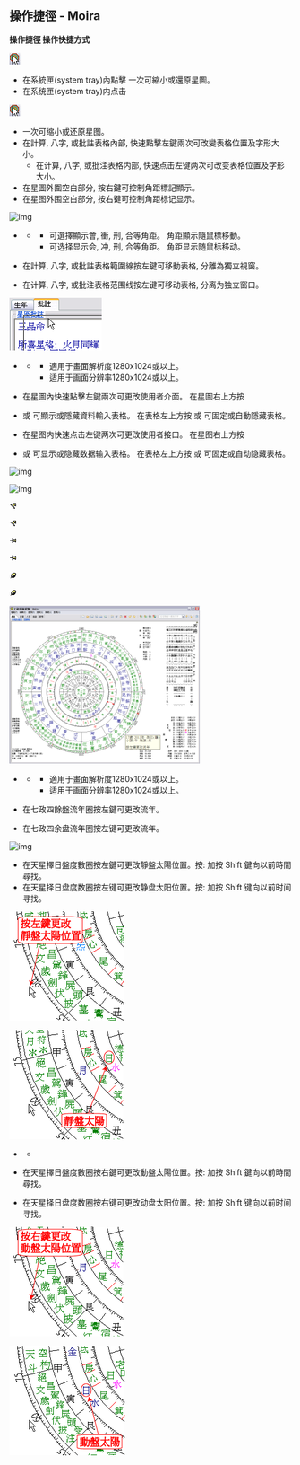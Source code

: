 ## 操作捷徑 - Moira

**操作捷徑  操作快捷方式**

![img](../../../saved_images/VHjzD_NrZJD2N01dJtzkmDUcKN6t1SLuiMoaVE7vrjc-OujxKpXqj__L5Dj5GBsiYK2pwyKG-REwE1o6pDW-EJFuwJ01GfsbCh3idC4lXwI=w1280)

- 在系統匣(system tray)內點擊  一次可縮小或還原星圖。
- 在系统匣(system tray)内点击 

![img](../../../saved_images/5DmVKTw0vd_Z541OGHUFvopHVBf3Gj5E19e07CLlybrco7BD7TOVMgHJAZ6krYqQEnm8n_N9JQUr_3RlUw1NhlLrt_SsPs-bj2IEUG6_tK0=w1280)

-  一次可缩小或还原星图。
- 在計算, 八字, 或批註表格內部, 快速點擊左鍵兩次可改變表格位置及字形大小。
  - 在计算, 八字, 或批注表格内部, 快速点击左键两次可改变表格位置及字形大小。
- 在星圖外圍空白部分, 按右鍵可控制角距標記顯示。
- 在星图外围空白部分, 按右键可控制角距标记显示。

![img](https://lh4.googleusercontent.com/URzOGD5K77UB2LCGSz2rjq1l-t4N7fbvFnpLya7hoiNSilIt5cU1n4xPv48rIi0A8hh7m38TUbDgg4j6ewKd8RC6avf51AhlyEVwessSGx8=w1280)

- - - 可選擇顯示會, 衝, 刑, 合等角距。 角距顯示隨鼠標移動。
    - 可选择显示会, 冲, 刑, 合等角距。 角距显示随鼠标移动。

- 在計算, 八字, 或批註表格範圍線按左鍵可移動表格, 分離為獨立視窗。
- 在计算, 八字, 或批注表格范围线按左键可移动表格, 分离为独立窗口。

![img](../../../saved_images/GV0r04SK9JS0P2rXVecFN8EhV7SIQOenhC5H9TSY2-n_Mp4dS3f69Iqh59umFsLzfAQOmFrLPw_8QFyxG_f69VEASWJSmC1OjEEWI87Qm8I=w1280)

- - - 適用于畫面解析度1280x1024或以上。
    - 适用于画面分辨率1280x1024或以上。

- 在星圖內快速點擊左鍵兩次可更改使用者介面。 在星圖右上方按 
-  或  可顯示或隱藏資料輸入表格。 在表格左上方按  或  可固定或自動隱藏表格。
- 在星图内快速点击左键两次可更改使用者接口。 在星图右上方按 

-  或  可显示或隐藏数据输入表格。 在表格左上方按  或  可固定或自动隐藏表格。

![img](https://lh4.googleusercontent.com/kgYb5gJ0-XCRwIpOtNPUElWW46aaaS-hJtHIJc3XH3f1qRg5Ae6UhVZ-oCUJFnvvq7CH3FJB8KE-HJNseo0XEh7YqIPEZRD2uquBAEJt52A=w1280)

![img](https://lh4.googleusercontent.com/7bc7izjasiUHslK-3Iukji6kT73PGyiQDtur4cSBL0ikY4-odzTxyhWPfvTLZtec9CZaJr8LsPkc3GaHj2eRZgaH4F9mIBVbo5Lb9ZC2NlQ=w1280)

![img](../../../saved_images/Xjwb-G9SvWRaNQcA7tOQVVoMFA3N6_qJyQUmVVUfSfMYwkVpEi6UFPT54rlfq6x9IoOf1710rPOsTe9A2kmDvzv_d80H5sxUPF0lxk0FYgU=w1280)

![img](../../../saved_images/ucJ7toNBJgvT8O1MfBbrcZY8MR9DNm0OysaYjwsITwx5BNjiatFh5yK3YX1840HBhoCS7mziV2pfmT9235Lqvq3IVHeZU6MN1qAyuc_Q6zE=w1280)

![img](../../../saved_images/V5cXlN8sq9YpUeLgyEsv0zkQUkeEY6V5t7nI8fWKLb7mlU6cPSuOyuFoEd3poGk_wMCjDSbwSZDS78DH2qvXdJmcKGe0hMB8gFbTl1yI9ts=w1280)

![img](../../../saved_images/cgrm-MdHWnOtCE7JDjK-ZkETHtoauIc_HoxJBt0eiYY2HoUajEYr6u4WUWYQ9aWArkMWuxmsIJJj1Zmhp8a8K66yJaLGJO0WEKgi-zs6rNM=w1280)

![img](../../../saved_images/W7x-59dRuVcSGdkqoHDUFTQPkC8qFis6rW72KPoOwL-FMd1SH3vfXuMJhLO5LFVdHxzFnFreq0uOPHlNY-FrpStwhcRmEYK7lgMuZYXsZZQ=w1280)

![img](../../../saved_images/lnmyx0IQ01R0epbbp8f_V4hQIjlTQkeKnTUGp-6vgq3M_6Ott9ki17hho0YE4p64c8G18Qr0tzr6-zeMWtsn6V5goirCOA6CYtkt_hchVy4=w1280)

![img](../../../saved_images/vaPLRI7wp76_wUqoMsUZw3mw-2UrfuMpuyrKZ6JdCTzlbB7SihItMYbO_yd0ccnAEexyQf9pVkVSa3noy-4XoK-6yJOJhboFYpgmvYlqz8k=w1280)

- - - 適用于畫面解析度1280x1024或以上。 
    - 适用于画面分辨率1280x1024或以上。

- 在七政四餘盤流年圈按左鍵可更改流年。
- 在七政四余盘流年圈按左键可更改流年。

![img](https://lh4.googleusercontent.com/jZ4365b4npfk4yV8YgICLyX3ciorxY54VivKDLOFcg0pF3zu3QQdalVuwxy_XDnS35-3aYhJN6SnsBfFZEYPJvLgqvVT_czIHQxV6K23cq4=w1280)

- 在天星擇日盤度數圈按左鍵可更改靜盤太陽位置。按: 加按 Shift 鍵向以前時間尋找。
- 在天星择日盘度数圈按左键可更改静盘太阳位置。按: 加按 Shift 键向以前时间寻找。

![img](../../../saved_images/yqosau1rvJ_oA5i2LjxEsjZafvEAJ6ChSSL4ksJCV9S1Tc-cw1OTuuwgcgXdzmSYCI5GzODtA4Ia_TTK6AbRf2GQcSYdAJPyHRNMJZGd4Xc=w1280)

![img](../../../saved_images/IhHTVWlC7y9-5eZvVGVkIIUcdoQkBOCYZEwqVSNKrXAAX76Ofiwrgi3cSBkjIrlbDbkv9BsA52f4e6gLOseh5eEAfKPoaVvQ78Et9MsuNQY=w1280)

- - ​                        

- 在天星擇日盤度數圈按右鍵可更改動盤太陽位置。按: 加按 Shift 鍵向以前時間尋找。

- 在天星择日盘度数圈按右键可更改动盘太阳位置。按: 加按 Shift 键向以前时间寻找。

![img](../../../saved_images/0aOQHvkBcIT5LkGxskG0RuMuiN8ECHr_M8X2_MvJprqGyzm5_NRFmuya_9NSDuJhpyaQO82oz_8XSGxQQtwO_xP4J-0Rr3t23lWsgy45-9s=w1280)

![img](../../../saved_images/Xu6MUtmjlpZVLgIEsghnDvUjl7I2v5ulB4iGes2Q7EDZ2BFp924FGZaprIhMtd0VQNDyo17_XE7YFfRGlEKy1pPoi6GQL1rEPkhRyZBTihc=w1280)